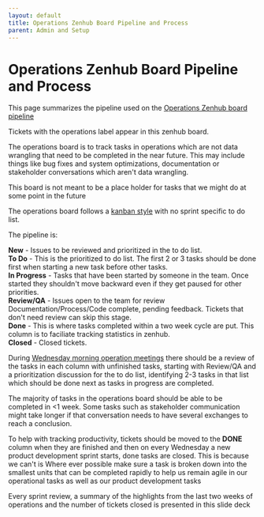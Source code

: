 ```yaml
---
layout: default
title: Operations Zenhub Board Pipeline and Process
parent: Admin and Setup
---
```


# Operations Zenhub Board Pipeline and Process

This page summarizes the pipeline used on the [Operations Zenhub board pipeline](https://app.zenhub.com/workspaces/operations-5fa2d8f2df78bb000f7fb2b5/board?repos=232300832,261790554) 

Tickets with the operations label appear in this zenhub board.   

The operations board is to track tasks in operations which are not data wrangling that need to be completed in the near future. This may include things like bug fixes and system optimizations, documentation or stakeholder conversations which aren't data wrangling.  

This board is not meant to be a place holder for tasks that we might do at some point in the future

The operations board follows a [kanban style](https://en.wikipedia.org/wiki/Kanban_(development)) with no sprint specific to do list.  

The pipeline is:

**New** - Issues to be reviewed and prioritized in the to do list.   
**To Do** - This is the prioritized to do list. The first 2 or 3 tasks should be done first when starting a new task before other tasks.   
**In Progress** - Tasks that have been started by someone in the team. Once started they shouldn't move backward even if they get paused for other priorities.   
**Review/QA** - Issues open to the team for review Documentation/Process/Code complete, pending feedback. Tickets that don't need review can skip this stage.   
**Done** - This is where tasks completed within a two week cycle are put. This column is to faciliate tracking statistics in zenhub.   
**Closed** - Closed tickets.   

During [Wednesday morning operation meetings](https://www.google.com/url?q=https://docs.google.com/document/d/1O2nCBtnFY-AWh_1_s188xLTyvaZpwbUUp3Pvs_aV_jc/edit?ts%3D5f1816b8%23&sa=D&source=calendar&ust=1607435802282000&usg=AOvVaw0uFk9fs3hHHBusLGQwFE_u) there should be a review of the tasks in each column with unfinished tasks, starting with Review/QA and a prioritization discussion for the to do list, identifying 2-3 tasks in that list which should be done next as tasks in progress are completed.

The majority of tasks in the operations board should be able to be completed in <1 week. Some tasks such as stakeholder communication might take longer if that conversation needs to have several exchanges to reach a conclusion.

To help with tracking productivity, tickets should be moved to the **DONE** column when they are finished and then on every Wednesday a new product development sprint starts, done tasks are closed. This is because we can't is
Where ever possible make sure a task is broken down into the smallest units that can be completed rapidly to help us remain agile in our operational tasks as well as our product development tasks

Every sprint review, a summary of the highlights from the last two weeks of operations and the number of tickets closed is presented in this slide deck
